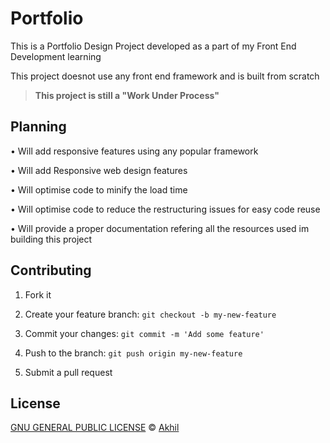 # Portfolio

This is a Portfolio Design Project developed as a part of my Front End Development learning

This project doesnot use any front end framework and is built from scratch

> <b>This project is still a "Work Under Process"</b>

## Planning
• Will add responsive features using any popular framework

• Will add Responsive web design features

• Will optimise code to minify the load time

• Will optimise code to reduce the restructuring issues for easy code reuse

• Will provide a proper documentation refering all the resources used im building this project

## Contributing

1. Fork it

2. Create your feature branch: `git checkout -b my-new-feature`

3. Commit your changes: `git commit -m 'Add some feature'`

4. Push to the branch: `git push origin my-new-feature`

5. Submit a pull request

## License

[GNU GENERAL PUBLIC LICENSE](./LICENSE) © [Akhil](https://github.com/Akhi1)
